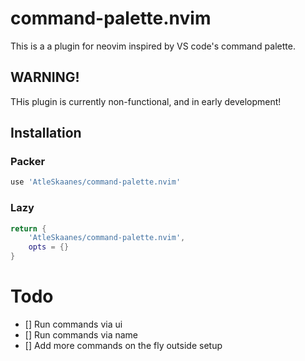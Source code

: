 # command-palette.nvim
This is a a plugin for neovim inspired by VS code's command palette.

## WARNING!
THis plugin is currently non-functional, and in early development!

## Installation

### Packer
```lua
use 'AtleSkaanes/command-palette.nvim'
```

### Lazy
```lua
return {
    'AtleSkaanes/command-palette.nvim',
    opts = {}
}
```
</details>

# Todo
- [] Run commands via ui
- [] Run commands via name
- [] Add more commands on the fly outside setup
